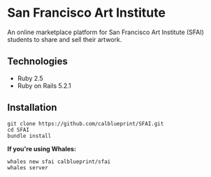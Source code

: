 # San Francisco Art Institute
An online marketplace platform for San Francisco Art Institute (SFAI) students to share and sell their artwork.

## Technologies
- Ruby 2.5
- Ruby on Rails 5.2.1

## Installation
```
git clone https://github.com/calblueprint/SFAI.git
cd SFAI
bundle install
```

**If you're using Whales:**

```
whales new sfai calblueprint/sfai
whales server
```
